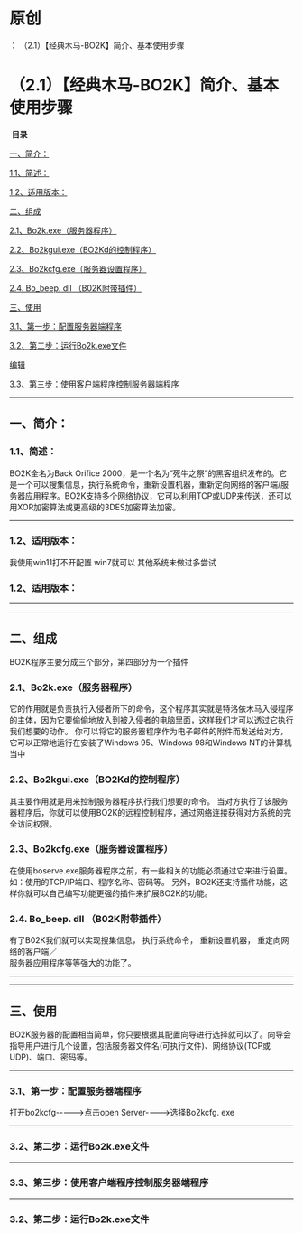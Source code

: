 # 原创
：  （2.1）【经典木马-BO2K】简介、基本使用步骤

# （2.1）【经典木马-BO2K】简介、基本使用步骤

 **目录**

[一、简介：](#%E4%B8%80%E3%80%81%E7%AE%80%E4%BB%8B%EF%BC%9A)

[1.1、简述：](#1.1%E3%80%81%E7%AE%80%E8%BF%B0%EF%BC%9A)

[1.2、适用版本：](#1.2%E3%80%81%E9%80%82%E7%94%A8%E7%89%88%E6%9C%AC%EF%BC%9A)

[二、组成](#%E4%BA%8C%E3%80%81%E7%BB%84%E6%88%90)

[2.1、Bo2k.exe（服务器程序）](#2.1%E3%80%81Bo2k.exe%EF%BC%88%E6%9C%8D%E5%8A%A1%E5%99%A8%E7%A8%8B%E5%BA%8F%EF%BC%89)

[2.2、Bo2kgui.exe（BO2Kd的控制程序）](#2.2%E3%80%81Bo2kgui.exe%EF%BC%88BO2Kd%E7%9A%84%E6%8E%A7%E5%88%B6%E7%A8%8B%E5%BA%8F%EF%BC%89)

[2.3、Bo2kcfg.exe（服务器设置程序）](#2.3%E3%80%81Bo2kcfg.exe%EF%BC%88%E6%9C%8D%E5%8A%A1%E5%99%A8%E8%AE%BE%E7%BD%AE%E7%A8%8B%E5%BA%8F%EF%BC%89)

[2.4. Bo_beep. dll （B02K附带插件）](#2.4.%20Bo_beep.%20dll%20%EF%BC%88B02K%E9%99%84%E5%B8%A6%E6%8F%92%E4%BB%B6%EF%BC%89)

[三、使用](#%E4%B8%89%E3%80%81%E4%BD%BF%E7%94%A8)

[3.1、第一步：配置服务器端程序](#3.1%E3%80%81%E7%AC%AC%E4%B8%80%E6%AD%A5%EF%BC%9A%E9%85%8D%E7%BD%AE%E6%9C%8D%E5%8A%A1%E5%99%A8%E7%AB%AF%E7%A8%8B%E5%BA%8F)

[3.2、第二步：运行Bo2k.exe文件](#3.2%E3%80%81%E7%AC%AC%E4%BA%8C%E6%AD%A5%EF%BC%9A%E8%BF%90%E8%A1%8CBo2k.exe%E6%96%87%E4%BB%B6)

[​编辑](#%E2%80%8B%E7%BC%96%E8%BE%91)

[3.3、第三步：使用客户端程序控制服务器端程序](#3.3%E3%80%81%E7%AC%AC%E4%B8%89%E6%AD%A5%EF%BC%9A%E4%BD%BF%E7%94%A8%E5%AE%A2%E6%88%B7%E7%AB%AF%E7%A8%8B%E5%BA%8F%E6%8E%A7%E5%88%B6%E6%9C%8D%E5%8A%A1%E5%99%A8%E7%AB%AF%E7%A8%8B%E5%BA%8F)

---


> 
<h2>一、简介：</h2>
<h3>1.1、简述：</h3>
BO2K全名为Back Orifice 2000，是一个名为“死牛之祭”的黑客组织发布的。它是一个可以搜集信息，执行系统命令，重新设置机器，重新定向网络的客户端/服务器应用程序。BO2K支持多个网络协议，它可以利用TCP或UDP来传送，还可以用XOR加密算法或更高级的3DES加密算法加密。
<hr/>
<h3>1.2、适用版本：</h3>
我使用win11打不开配置
win7就可以
其他系统未做过多尝试


### 1.2、适用版本：

---


---


## 二、组成

> 
BO2K程序主要分成三个部分，第四部分为一个插件



> 
<h3>2.1、Bo2k.exe（服务器程序）</h3>
它的作用就是负责执行入侵者所下的命令，这个程序其实就是特洛依木马入侵程序的主体，因为它要偷偷地放入到被入侵者的电脑里面，这样我们才可以透过它执行我们想要的动作。
你可以将它的服务器程序作为电子邮件的附件而发送给对方，它可以正常地运行在安装了Windows 95、Windows 98和Windows NT的计算机当中


> 
<h3>2.2、Bo2kgui.exe（BO2Kd的控制程序）</h3>
其主要作用就是用来控制服务器程序执行我们想要的命令。
当对方执行了该服务器程序后，你就可以使用BO2K的远程控制程序，通过网络连接获得对方系统的完全访问权限。


> 
<h3>2.3、Bo2kcfg.exe（服务器设置程序）</h3>
在使用boserve.exe服务器程序之前，有一些相关的功能必须通过它来进行设置。
如：使用的TCP/IP端口、程序名称、密码等。 另外，BO2K还支持插件功能，这样你就可以自己编写功能更强的插件来扩展BO2K的功能。


> 
<h3>2.4. Bo_beep. dll （B02K附带插件）</h3>
有了B02K我们就可以实现搜集信息， 执行系统命令， 重新设置机器， 重定向网络的客户端／<br/> 服务器应用程序等等强大的功能了。


---


---


## 三、使用

> 
BO2K服务器的配置相当简单，你只要根据其配置向导进行选择就可以了。向导会指导用户进行几个设置，包括服务器文件名(可执行文件)、网络协议(TCP或UDP)、端口、密码等。
<hr/>
<h3>3.1、第一步：配置服务器端程序</h3>
打开bo2kcfg-----&gt;点击open Server----&gt;选择Bo2kcfg. exe


<hr/>
<h3>3.2、第二步：运行Bo2k.exe文件</h3>

<hr/>

<h3>3.3、第三步：使用客户端程序控制服务器端程序</h3>




---


### 3.2、第二步：运行Bo2k.exe文件
